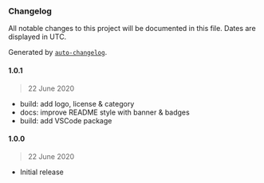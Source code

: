 ### Changelog

All notable changes to this project will be documented in this file. Dates are displayed in UTC.

Generated by [`auto-changelog`](https://github.com/CookPete/auto-changelog).

#### 1.0.1

> 22 June 2020

- build: add logo, license & category
- docs: improve README style with banner & badges
- build: add VSCode package

#### 1.0.0

> 22 June 2020

- Initial release
